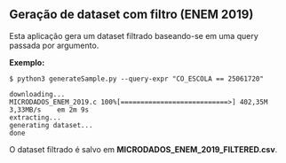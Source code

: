 ## Geração de dataset com filtro (ENEM 2019)

Esta aplicação gera um dataset filtrado baseando-se em uma query passada por argumento.

**Exemplo:**
```
$ python3 generateSample.py --query-expr "CO_ESCOLA == 25061720"

downloading...
MICRODADOS_ENEM_2019.c 100%[===========================>] 402,35M  3,33MB/s    em 2m 9s
extracting...
generating dataset...
done
```

O dataset filtrado é salvo em **MICRODADOS_ENEM_2019_FILTERED.csv**.
